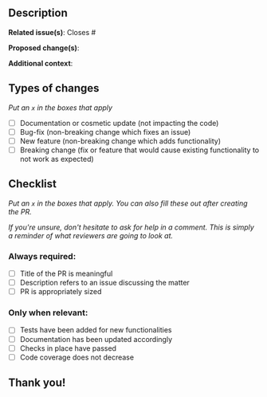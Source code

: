 <!-- Before submiting, please replace/delete all comment block such as this one -->

## Description

**Related issue(s)**: Closes <!-- org/repo goes here -->#<!-- issue number goes here -->

**Proposed change(s)**: <!-- details about your change goes here -->

**Additional context**: <!-- any_other_context_about_it_goes_here -->

## Types of changes
_Put an `x` in the boxes that apply_

- [ ] Documentation or cosmetic update (not impacting the code)
- [ ] Bug-fix (non-breaking change which fixes an issue)
- [ ] New feature (non-breaking change which adds functionality)
- [ ] Breaking change (fix or feature that would cause existing functionality to not work as expected)

## Checklist
_Put an `x` in the boxes that apply. You can also fill these out after creating the PR._

_If you're unsure, don't hesitate to ask for help in a comment.
This is simply a reminder of what reviewers are going to look at._

### Always required:
- [ ] Title of the PR is meaningful
- [ ] Description refers to an issue discussing the matter
- [ ] PR is appropriately sized
### Only when relevant:
- [ ] Tests have been added for new functionalities
- [ ] Documentation has been updated accordingly
- [ ] Checks in place have passed
- [ ] Code coverage does not decrease

## Thank you!